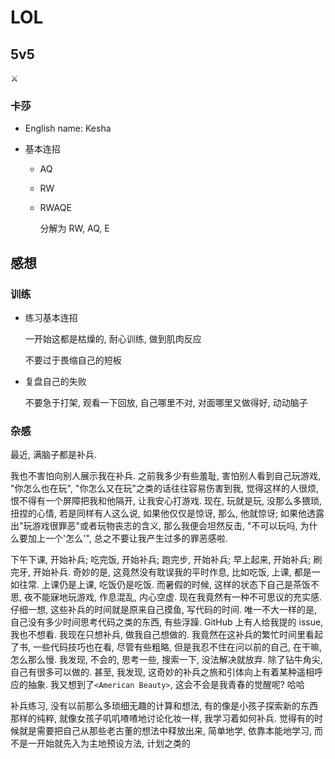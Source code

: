# LOL

## 5v5

:crossed_swords:

### 卡莎

- English name: Kesha

- 基本连招

  - AQ
  - RW
  - RWAQE

    分解为 RW, AQ, E

## 感想

### 训练

- 练习基本连招

  一开始这都是枯燥的, 耐心训练, 做到肌肉反应

  不要过于畏缩自己的短板

- 复盘自己的失败

  不要急于打架, 观看一下回放, 自己哪里不对, 对面哪里又做得好, 动动脑子

### 杂感

最近, 满脑子都是补兵.

我也不害怕向别人展示我在补兵. 之前我多少有些羞耻, 害怕别人看到自己玩游戏, "你怎么也在玩", "你怎么又在玩"之类的话往往容易伤害到我, 觉得这样的人很烦, 恨不得有一个屏障把我和他隔开, 让我安心打游戏. 现在, 玩就是玩, 没那么多猥琐, 扭捏的心情, 若是同样有人这么说, 如果他仅仅是惊讶, 那么, 他就惊讶; 如果他透露出"玩游戏很罪恶"或者玩物丧志的含义, 那么我便会坦然反击, "不可以玩吗, 为什么要加上一个'怎么'", 总之不要让我产生过多的罪恶感啦.

下午下课, 开始补兵; 吃完饭, 开始补兵; 跑完步, 开始补兵; 早上起来, 开始补兵; 刷完牙, 开始补兵. 奇妙的是, 这竟然没有耽误我的平时作息, 比如吃饭, 上课, 都是一如往常. 上课仍是上课, 吃饭仍是吃饭. 而暑假的时候, 这样的状态下自己是茶饭不思, 夜不能寐地玩游戏, 作息混乱, 内心空虚. 现在我竟然有一种不可思议的充实感. 仔细一想, 这些补兵的时间就是原来自己摸鱼, 写代码的时间. 唯一不大一样的是, 自己没有多少时间思考代码之类的东西, 有些浮躁. GitHub 上有人给我提的 issue, 我也不想看. 我现在只想补兵, 做我自己想做的. 我竟然在这补兵的繁忙时间里看起了书, 一些代码技巧也在看, 尽管有些粗略, 但是我忍不住在问以前的自己, 在干嘛, 怎么那么慢. 我发现, 不会的, 思考一些, 搜索一下, 没法解决就放弃. 除了钻牛角尖, 自己有很多可以做的. 甚至, 我发现, 这奇妙的补兵之旅和引体向上有着某种遥相呼应的抽象. 我又想到了`<American Beauty>`, 这会不会是我青春的觉醒呢? 哈哈

补兵练习, 没有以前那么多琐细无趣的计算和想法, 有的像是小孩子探索新的东西那样的纯粹, 就像女孩子叽叽喳喳地讨论化妆一样, 我学习着如何补兵. 觉得有的时候就是需要把自己从那些老古董的想法中释放出来, 简单地学, 依靠本能地学习, 而不是一开始就先入为主地预设方法, 计划之类的
